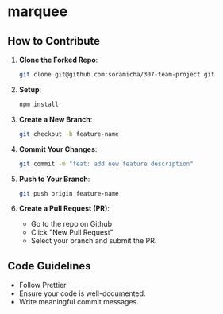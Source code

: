 # marquee

## How to Contribute

1. **Clone the Forked Repo**:

    ```sh
    git clone git@github.com:soramicha/307-team-project.git

    ```

2. **Setup**:

    ```sh
    npm install

    ```

3. **Create a New Branch**:

    ```sh
    git checkout -b feature-name

    ```

4. **Commit Your Changes**:

    ```sh
    git commit -m "feat: add new feature description"

    ```

5. **Push to Your Branch**:

    ```sh
    git push origin feature-name

    ```

6. **Create a Pull Request (PR)**:
    - Go to the repo on Github
    - Click "New Pull Request"
    - Select your branch and submit the PR.

## Code Guidelines

- Follow Prettier
- Ensure your code is well-documented.
- Write meaningful commit messages.
